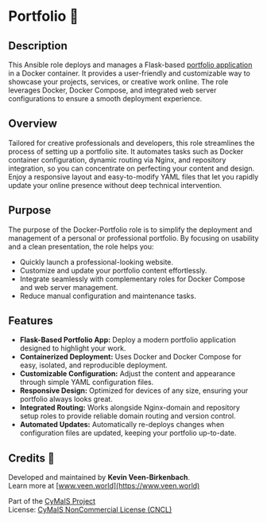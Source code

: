 # Portfolio 🚀

## Description

This Ansible role deploys and manages a Flask-based [portfolio application](https://github.com/kevinveenbirkenbach/portfolio) in a Docker container. It provides a user-friendly and customizable way to showcase your projects, services, or creative work online. The role leverages Docker, Docker Compose, and integrated web server configurations to ensure a smooth deployment experience.

## Overview

Tailored for creative professionals and developers, this role streamlines the process of setting up a portfolio site. It automates tasks such as Docker container configuration, dynamic routing via Nginx, and repository integration, so you can concentrate on perfecting your content and design. Enjoy a responsive layout and easy-to-modify YAML files that let you rapidly update your online presence without deep technical intervention.

## Purpose

The purpose of the Docker-Portfolio role is to simplify the deployment and management of a personal or professional portfolio. By focusing on usability and a clean presentation, the role helps you:
- Quickly launch a professional-looking website.
- Customize and update your portfolio content effortlessly.
- Integrate seamlessly with complementary roles for Docker Compose and web server management.
- Reduce manual configuration and maintenance tasks.

## Features

- **Flask-Based Portfolio App:** Deploy a modern portfolio application designed to highlight your work.
- **Containerized Deployment:** Uses Docker and Docker Compose for easy, isolated, and reproducible deployment.
- **Customizable Configuration:** Adjust the content and appearance through simple YAML configuration files.
- **Responsive Design:** Optimized for devices of any size, ensuring your portfolio always looks great.
- **Integrated Routing:** Works alongside Nginx-domain and repository setup roles to provide reliable domain routing and version control.
- **Automated Updates:** Automatically re-deploys changes when configuration files are updated, keeping your portfolio up-to-date.

## Credits 📝

Developed and maintained by **Kevin Veen-Birkenbach**.  
Learn more at [www.veen.world](https://www.veen.world)

Part of the [CyMaIS Project](https://github.com/kevinveenbirkenbach/cymais)  
License: [CyMaIS NonCommercial License (CNCL)](https://s.veen.world/cncl)

